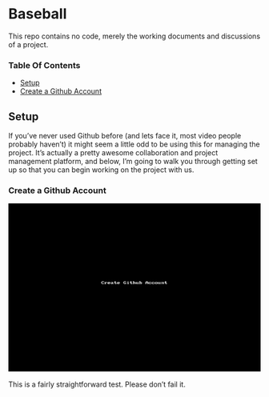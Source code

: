 # Baseball

This repo contains no code, merely the working documents and discussions of a project.

### Table Of Contents
* [Setup](#setup)
* [Create a Github Account](#create-a-github-account)

## Setup

If you’ve never used Github before (and lets face it, most video people probably haven’t) it might seem a little odd to be using this for managing the project. It’s actually a pretty awesome collaboration and project management platform, and below, I’m going to walk you through getting set up so that you can begin working on the project with us.

### Create a Github Account

![Create a Github Account](img/githubAccountSetup.gif)

This is a fairly straightforward test. Please don’t fail it.
